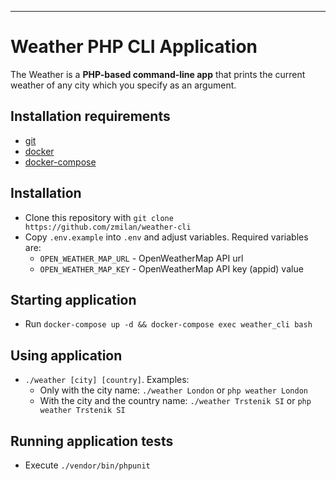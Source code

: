 ---
# Weather PHP CLI Application

The Weather is a **PHP-based command-line app** that prints the current weather of any city which you specify as an argument.

## Installation requirements
- [git](https://git-scm.com/downloads)
- [docker](https://docs.docker.com/desktop/)
- [docker-compose](https://docs.docker.com/compose/install/)

## Installation
- Clone this repository with `git clone https://github.com/zmilan/weather-cli`
- Copy `.env.example` into `.env` and adjust variables. Required variables are:
    + `OPEN_WEATHER_MAP_URL` - OpenWeatherMap API url
    + `OPEN_WEATHER_MAP_KEY` - OpenWeatherMap API key (appid) value
    
    
## Starting application
- Run `docker-compose up -d && docker-compose exec weather_cli bash`

## Using application
- `./weather [city] [country]`. Examples:
    + Only with the city name: `./weather London` or `php weather London`
    + With the city and the country name: `./weather Trstenik SI` or `php weather Trstenik SI`

## Running application tests
- Execute `./vendor/bin/phpunit`